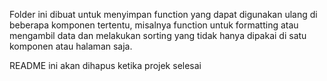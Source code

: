 Folder ini dibuat untuk menyimpan function yang dapat digunakan ulang di beberapa komponen tertentu, misalnya function untuk formatting atau mengambil data dan melakukan sorting yang tidak hanya dipakai di satu komponen atau halaman saja.

README ini akan dihapus ketika projek selesai